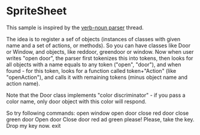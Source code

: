 SpriteSheet
===========

This sample is inspired by the [verb-noun parser] thread.

The idea is to register a sef of objects (instances of classes with given name and a set of actions, or methods). So you can have classes like Door or Window, and objects, like reddoor, greendoor or window. Now when user writes "open door", the parser first tokenizes this into tokens, then looks for all objects with a name equals to any token ("open", "door"), and when found - for this token, looks for a function called token+"Action" (like "openAction"), and calls it with remaining tokens (minus object name and action name). 

Note that the Door class implements "color discriminator" - if you pass a color name, only door object with this color will respond.

So try following commands:
open window
open door
close red door
close green door
Open door
Close door red ad green please!
Please, take the key.
Drop my key now.
exit

[verb-noun parser]: http://love2d.org/forums/viewtopic.php?f=4&t=10291

